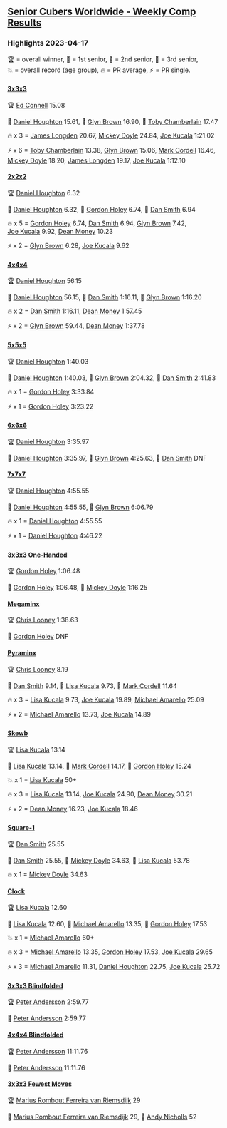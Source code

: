 <style>table {white-space: nowrap;}</style>
<link rel="stylesheet" type="text/css" href="/scw-comp/css/flags.css" />

## [Senior Cubers Worldwide - Weekly Comp Results](/scw-comp/results/)
### Highlights 2023-04-17

<span style="white-space: nowrap;">🏆 = overall winner</span>, <span style="white-space: nowrap;">🥇 = 1st senior</span>, <span style="white-space: nowrap;">🥈 = 2nd senior</span>, <span style="white-space: nowrap;">🥉 = 3rd senior</span>, <span style="white-space: nowrap;">💥 = overall record (age group)</span>, <span style="white-space: nowrap;">🔥 = PR average</span>, <span style="white-space: nowrap;">⚡ = PR single</span>.

#### [3x3x3](333.md)

<span style="white-space: nowrap;">🏆 [Ed Connell](../../persons/ed_connell/333.md) 15.08</span>

<span style="white-space: nowrap;">🥇 [Daniel Houghton](../../persons/daniel_houghton/333.md) 15.61</span>, <span style="white-space: nowrap;">🥈 [Glyn Brown](../../persons/glyn_brown/333.md) 16.90</span>, <span style="white-space: nowrap;">🥉 [Toby Chamberlain](../../persons/toby_chamberlain/333.md) 17.47</span>

🔥 x 3 = <span style="white-space: nowrap;">[James Longden](../../persons/james_longden/333.md) 20.67</span>, <span style="white-space: nowrap;">[Mickey Doyle](../../persons/mickey_doyle/333.md) 24.84</span>, <span style="white-space: nowrap;">[Joe Kucala](../../persons/joe_kucala/333.md) 1:21.02</span>

⚡ x 6 = <span style="white-space: nowrap;">[Toby Chamberlain](../../persons/toby_chamberlain/333.md) 13.38</span>, <span style="white-space: nowrap;">[Glyn Brown](../../persons/glyn_brown/333.md) 15.06</span>, <span style="white-space: nowrap;">[Mark Cordell](../../persons/mark_cordell/333.md) 16.46</span>, <span style="white-space: nowrap;">[Mickey Doyle](../../persons/mickey_doyle/333.md) 18.20</span>, <span style="white-space: nowrap;">[James Longden](../../persons/james_longden/333.md) 19.17</span>, <span style="white-space: nowrap;">[Joe Kucala](../../persons/joe_kucala/333.md) 1:12.10</span>

#### [2x2x2](222.md)

<span style="white-space: nowrap;">🏆 [Daniel Houghton](../../persons/daniel_houghton/222.md) 6.32</span>

<span style="white-space: nowrap;">🥇 [Daniel Houghton](../../persons/daniel_houghton/222.md) 6.32</span>, <span style="white-space: nowrap;">🥈 [Gordon Holey](../../persons/gordon_holey/222.md) 6.74</span>, <span style="white-space: nowrap;">🥉 [Dan Smith](../../persons/dan_smith/222.md) 6.94</span>

🔥 x 5 = <span style="white-space: nowrap;">[Gordon Holey](../../persons/gordon_holey/222.md) 6.74</span>, <span style="white-space: nowrap;">[Dan Smith](../../persons/dan_smith/222.md) 6.94</span>, <span style="white-space: nowrap;">[Glyn Brown](../../persons/glyn_brown/222.md) 7.42</span>, <span style="white-space: nowrap;">[Joe Kucala](../../persons/joe_kucala/222.md) 9.92</span>, <span style="white-space: nowrap;">[Dean Money](../../persons/dean_money/222.md) 10.23</span>

⚡ x 2 = <span style="white-space: nowrap;">[Glyn Brown](../../persons/glyn_brown/222.md) 6.28</span>, <span style="white-space: nowrap;">[Joe Kucala](../../persons/joe_kucala/222.md) 9.62</span>

#### [4x4x4](444.md)

<span style="white-space: nowrap;">🏆 [Daniel Houghton](../../persons/daniel_houghton/444.md) 56.15</span>

<span style="white-space: nowrap;">🥇 [Daniel Houghton](../../persons/daniel_houghton/444.md) 56.15</span>, <span style="white-space: nowrap;">🥈 [Dan Smith](../../persons/dan_smith/444.md) 1:16.11</span>, <span style="white-space: nowrap;">🥉 [Glyn Brown](../../persons/glyn_brown/444.md) 1:16.20</span>

🔥 x 2 = <span style="white-space: nowrap;">[Dan Smith](../../persons/dan_smith/444.md) 1:16.11</span>, <span style="white-space: nowrap;">[Dean Money](../../persons/dean_money/444.md) 1:57.45</span>

⚡ x 2 = <span style="white-space: nowrap;">[Glyn Brown](../../persons/glyn_brown/444.md) 59.44</span>, <span style="white-space: nowrap;">[Dean Money](../../persons/dean_money/444.md) 1:37.78</span>

#### [5x5x5](555.md)

<span style="white-space: nowrap;">🏆 [Daniel Houghton](../../persons/daniel_houghton/555.md) 1:40.03</span>

<span style="white-space: nowrap;">🥇 [Daniel Houghton](../../persons/daniel_houghton/555.md) 1:40.03</span>, <span style="white-space: nowrap;">🥈 [Glyn Brown](../../persons/glyn_brown/555.md) 2:04.32</span>, <span style="white-space: nowrap;">🥉 [Dan Smith](../../persons/dan_smith/555.md) 2:41.83</span>

🔥 x 1 = <span style="white-space: nowrap;">[Gordon Holey](../../persons/gordon_holey/555.md) 3:33.84</span>

⚡ x 1 = <span style="white-space: nowrap;">[Gordon Holey](../../persons/gordon_holey/555.md) 3:23.22</span>

#### [6x6x6](666.md)

<span style="white-space: nowrap;">🏆 [Daniel Houghton](../../persons/daniel_houghton/666.md) 3:35.97</span>

<span style="white-space: nowrap;">🥇 [Daniel Houghton](../../persons/daniel_houghton/666.md) 3:35.97</span>, <span style="white-space: nowrap;">🥈 [Glyn Brown](../../persons/glyn_brown/666.md) 4:25.63</span>, <span style="white-space: nowrap;">🥉 [Dan Smith](../../persons/dan_smith/666.md) DNF</span>

#### [7x7x7](777.md)

<span style="white-space: nowrap;">🏆 [Daniel Houghton](../../persons/daniel_houghton/777.md) 4:55.55</span>

<span style="white-space: nowrap;">🥇 [Daniel Houghton](../../persons/daniel_houghton/777.md) 4:55.55</span>, <span style="white-space: nowrap;">🥈 [Glyn Brown](../../persons/glyn_brown/777.md) 6:06.79</span>

🔥 x 1 = <span style="white-space: nowrap;">[Daniel Houghton](../../persons/daniel_houghton/777.md) 4:55.55</span>

⚡ x 1 = <span style="white-space: nowrap;">[Daniel Houghton](../../persons/daniel_houghton/777.md) 4:46.22</span>

#### [3x3x3 One-Handed](333oh.md)

<span style="white-space: nowrap;">🏆 [Gordon Holey](../../persons/gordon_holey/333oh.md) 1:06.48</span>

<span style="white-space: nowrap;">🥇 [Gordon Holey](../../persons/gordon_holey/333oh.md) 1:06.48</span>, <span style="white-space: nowrap;">🥈 [Mickey Doyle](../../persons/mickey_doyle/333oh.md) 1:16.25</span>

#### [Megaminx](minx.md)

<span style="white-space: nowrap;">🏆 [Chris Looney](../../persons/chris_looney/minx.md) 1:38.63</span>

<span style="white-space: nowrap;">🥇 [Gordon Holey](../../persons/gordon_holey/minx.md) DNF</span>

#### [Pyraminx](pyram.md)

<span style="white-space: nowrap;">🏆 [Chris Looney](../../persons/chris_looney/pyram.md) 8.19</span>

<span style="white-space: nowrap;">🥇 [Dan Smith](../../persons/dan_smith/pyram.md) 9.14</span>, <span style="white-space: nowrap;">🥈 [Lisa Kucala](../../persons/lisa_kucala/pyram.md) 9.73</span>, <span style="white-space: nowrap;">🥉 [Mark Cordell](../../persons/mark_cordell/pyram.md) 11.64</span>

🔥 x 3 = <span style="white-space: nowrap;">[Lisa Kucala](../../persons/lisa_kucala/pyram.md) 9.73</span>, <span style="white-space: nowrap;">[Joe Kucala](../../persons/joe_kucala/pyram.md) 19.89</span>, <span style="white-space: nowrap;">[Michael Amarello](../../persons/michael_amarello/pyram.md) 25.09</span>

⚡ x 2 = <span style="white-space: nowrap;">[Michael Amarello](../../persons/michael_amarello/pyram.md) 13.73</span>, <span style="white-space: nowrap;">[Joe Kucala](../../persons/joe_kucala/pyram.md) 14.89</span>

#### [Skewb](skewb.md)

<span style="white-space: nowrap;">🏆 [Lisa Kucala](../../persons/lisa_kucala/skewb.md) 13.14</span>

<span style="white-space: nowrap;">🥇 [Lisa Kucala](../../persons/lisa_kucala/skewb.md) 13.14</span>, <span style="white-space: nowrap;">🥈 [Mark Cordell](../../persons/mark_cordell/skewb.md) 14.17</span>, <span style="white-space: nowrap;">🥉 [Gordon Holey](../../persons/gordon_holey/skewb.md) 15.24</span>

💥 x 1 = <span style="white-space: nowrap;">[Lisa Kucala](../../persons/lisa_kucala/skewb.md) 50+</span>

🔥 x 3 = <span style="white-space: nowrap;">[Lisa Kucala](../../persons/lisa_kucala/skewb.md) 13.14</span>, <span style="white-space: nowrap;">[Joe Kucala](../../persons/joe_kucala/skewb.md) 24.90</span>, <span style="white-space: nowrap;">[Dean Money](../../persons/dean_money/skewb.md) 30.21</span>

⚡ x 2 = <span style="white-space: nowrap;">[Dean Money](../../persons/dean_money/skewb.md) 16.23</span>, <span style="white-space: nowrap;">[Joe Kucala](../../persons/joe_kucala/skewb.md) 18.46</span>

#### [Square-1](sq1.md)

<span style="white-space: nowrap;">🏆 [Dan Smith](../../persons/dan_smith/sq1.md) 25.55</span>

<span style="white-space: nowrap;">🥇 [Dan Smith](../../persons/dan_smith/sq1.md) 25.55</span>, <span style="white-space: nowrap;">🥈 [Mickey Doyle](../../persons/mickey_doyle/sq1.md) 34.63</span>, <span style="white-space: nowrap;">🥉 [Lisa Kucala](../../persons/lisa_kucala/sq1.md) 53.78</span>

🔥 x 1 = <span style="white-space: nowrap;">[Mickey Doyle](../../persons/mickey_doyle/sq1.md) 34.63</span>

#### [Clock](clock.md)

<span style="white-space: nowrap;">🏆 [Lisa Kucala](../../persons/lisa_kucala/clock.md) 12.60</span>

<span style="white-space: nowrap;">🥇 [Lisa Kucala](../../persons/lisa_kucala/clock.md) 12.60</span>, <span style="white-space: nowrap;">🥈 [Michael Amarello](../../persons/michael_amarello/clock.md) 13.35</span>, <span style="white-space: nowrap;">🥉 [Gordon Holey](../../persons/gordon_holey/clock.md) 17.53</span>

💥 x 1 = <span style="white-space: nowrap;">[Michael Amarello](../../persons/michael_amarello/clock.md) 60+</span>

🔥 x 3 = <span style="white-space: nowrap;">[Michael Amarello](../../persons/michael_amarello/clock.md) 13.35</span>, <span style="white-space: nowrap;">[Gordon Holey](../../persons/gordon_holey/clock.md) 17.53</span>, <span style="white-space: nowrap;">[Joe Kucala](../../persons/joe_kucala/clock.md) 29.65</span>

⚡ x 3 = <span style="white-space: nowrap;">[Michael Amarello](../../persons/michael_amarello/clock.md) 11.31</span>, <span style="white-space: nowrap;">[Daniel Houghton](../../persons/daniel_houghton/clock.md) 22.75</span>, <span style="white-space: nowrap;">[Joe Kucala](../../persons/joe_kucala/clock.md) 25.72</span>

#### [3x3x3 Blindfolded](333bf.md)

<span style="white-space: nowrap;">🏆 [Peter Andersson](../../persons/peter_andersson/333bf.md) 2:59.77</span>

<span style="white-space: nowrap;">🥇 [Peter Andersson](../../persons/peter_andersson/333bf.md) 2:59.77</span>

#### [4x4x4 Blindfolded](444bf.md)

<span style="white-space: nowrap;">🏆 [Peter Andersson](../../persons/peter_andersson/444bf.md) 11:11.76</span>

<span style="white-space: nowrap;">🥇 [Peter Andersson](../../persons/peter_andersson/444bf.md) 11:11.76</span>

#### [3x3x3 Fewest Moves](333fm.md)

<span style="white-space: nowrap;">🏆 [Marius Rombout Ferreira van Riemsdijk](../../persons/marius_rombout_ferreira_van_riemsdijk/333fm.md) 29</span>

<span style="white-space: nowrap;">🥇 [Marius Rombout Ferreira van Riemsdijk](../../persons/marius_rombout_ferreira_van_riemsdijk/333fm.md) 29</span>, <span style="white-space: nowrap;">🥈 [Andy Nicholls](../../persons/andy_nicholls/333fm.md) 52</span>


<!-- Global site tag (gtag.js) - Google Analytics -->
<script async src="https://www.googletagmanager.com/gtag/js?id=UA-86348435-3"></script>
<script>window.dataLayer = window.dataLayer || []; function gtag() {dataLayer.push(arguments);} gtag('js', new Date()); gtag('config', 'UA-86348435-3');</script>
